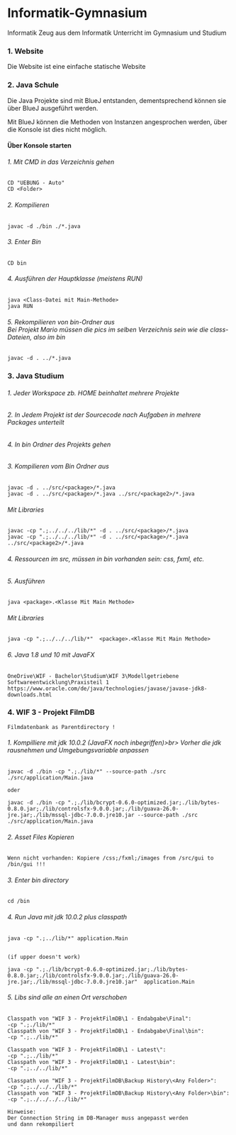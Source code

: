 # Informatik-Gymnasium
Informatik Zeug aus dem Informatik Unterricht im Gymnasium und Studium

<h3> 1. Website </h3>
Die Website ist eine einfache statische Website

<h3> 2. Java Schule </h3>

Die Java Projekte sind mit BlueJ entstanden,
dementsprechend können sie über BlueJ ausgeführt werden.

Mit BlueJ können die Methoden von Instanzen angesprochen werden,
über die Konsole ist dies nicht möglich.

<h4> Über Konsole starten </h4>

<h6>1. Mit CMD in das Verzeichnis gehen</h6>
	
	CD "UEBUNG - Auto"
	CD <Folder>

<h6>2. Kompilieren</h6>
	
	javac -d ./bin ./*.java
	
<h6>3. Enter Bin</h6>
	
	CD bin
	
<h6>4. Ausführen der Hauptklasse (meistens RUN)</h6>
	
	java <Class-Datei mit Main-Methode>
	java RUN
	
<h6>5. Rekompilieren von bin-Ordner aus<br>
	<i>Bei Projekt Mario müssen die pics im selben Verzeichnis sein wie die class-Dateien, also im bin</i></h6>
	
	javac -d . ../*.java

	

<h3> 3. Java Studium </h3>

<h6>1. Jeder Workspace zb. HOME beinhaltet mehrere Projekte</h6>

<h6>2. In Jedem Projekt ist der Sourcecode nach Aufgaben in mehrere Packages unterteilt</h6>

<h6>4. In bin Ordner des Projekts gehen</h6>

<h6>3. Kompilieren vom Bin Ordner aus</h6>
	
	javac -d . ../src/<package>/*.java
	javac -d . ../src/<package>/*.java ../src/<package2>/*.java
	
   <h6>Mit Libraries</h6>
	
	javac -cp ".;../../../lib/*" -d . ../src/<package>/*.java
	javac -cp ".;../../../lib/*" -d . ../src/<package>/*.java ../src/<package2>/*.java

<h6>4. Ressourcen im src, müssen in bin vorhanden sein: css, fxml, etc.	</h6>

<h6>5. Ausführen</h6>
	
	java <package>.<Klasse Mit Main Methode>
	
<h6>Mit Libraries</h6>
	
	java -cp ".;../../../lib/*"  <package>.<Klasse Mit Main Methode>
		
<h6>6. Java 1.8 und 10 mit JavaFX</h6>

	OneDrive\WIF - Bachelor\Studium\WIF 3\Modellgetriebene Softwareentwicklung\Praxisteil 1
	https://www.oracle.com/de/java/technologies/javase/javase-jdk8-downloads.html
	
	
<h3> 4. WIF 3 - Projekt FilmDB </h3>

	Filmdatenbank as Parentdirectory !

<h6>1.  Kompilliere mit jdk 10.0.2 (JavaFX noch inbegriffen)>br>
	<i>Vorher die jdk rausnehmen und Umgebungsvariable anpassen </i></h6>

	javac -d ./bin -cp ".;./lib/*" --source-path ./src ./src/application/Main.java	

	oder

	javac -d ./bin -cp ".;./lib/bcrypt-0.6.0-optimized.jar;./lib/bytes-0.8.0.jar;./lib/controlsfx-9.0.0.jar;./lib/guava-26.0-jre.jar;./lib/mssql-jdbc-7.0.0.jre10.jar --source-path ./src ./src/application/Main.java


<h6>2.  Asset Files Kopieren</h6>

	Wenn nicht vorhanden: Kopiere /css;/fxml;/images from /src/gui to /bin/gui !!!


<h6>3.  Enter bin directory</h6>

	cd /bin 


<h6>4. Run Java mit jdk 10.0.2 plus classpath</h6>

	java -cp ".;../lib/*" application.Main


	(if upper doesn't work)

	java -cp ".;./lib/bcrypt-0.6.0-optimized.jar;./lib/bytes-0.8.0.jar;./lib/controlsfx-9.0.0.jar;./lib/guava-26.0-jre.jar;./lib/mssql-jdbc-7.0.0.jre10.jar"  application.Main


<h6>5. Libs sind alle an einen Ort verschoben </h6>

	Classpath von "WIF 3 - ProjektFilmDB\1 - Endabgabe\Final":
	-cp ".;./lib/*"
	Classpath von "WIF 3 - ProjektFilmDB\1 - Endabgabe\Final\bin":
	-cp ".;../lib/*"
	
	Classpath von "WIF 3 - ProjektFilmDB\1 - Latest\":
	-cp ".;../lib/*"
	Classpath von "WIF 3 - ProjektFilmDB\1 - Latest\bin":
	-cp ".;../../lib/*"
	
	Classpath von "WIF 3 - ProjektFilmDB\Backup History\<Any Folder>":
	-cp ".;../../../lib/*"
	Classpath von "WIF 3 - ProjektFilmDB\Backup History\<Any Folder>\bin":
	-cp ".;../../../../lib/*"
	
	Hinweise:
	Der Connection String im DB-Manager muss angepasst werden
	und dann rekompiliert
	
	
